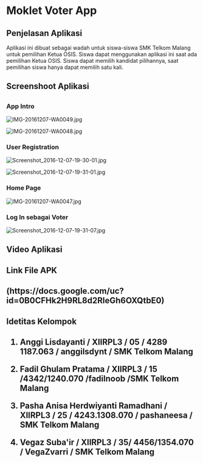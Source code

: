 # Moklet Voter App

<h2>Penjelasan Aplikasi</h2>
Aplikasi ini dibuat sebagai wadah untuk siswa-siswa SMK Telkom Malang untuk pemilihan Ketua OSIS. Siswa dapat menggunakan aplikasi ini saat ada pemilihan Ketua OSIS.
Siswa dapat memilih kandidat pilihannya, saat pemilihan siswa hanya dapat memilih satu kali.

<h2>Screenshoot Aplikasi<h2>

<h3>App Intro</h3>

![IMG-20161207-WA0049.jpg](https://docs.google.com/uc?id=0B0CFHk2H9RL8WDNrUWhadUY2ZFE)

![IMG-20161207-WA0048.jpg](https://docs.google.com/uc?id=0B0CFHk2H9RL8d0dGT2FraS16czA)

<h3>User Registration</h3>

![Screenshot_2016-12-07-19-30-01.jpg](https://docs.google.com/uc?id=0B0CFHk2H9RL8MmtsbDhsNW1fWGM)

![Screenshot_2016-12-07-19-31-01.jpg](https://docs.google.com/uc?id=0B0CFHk2H9RL8UTZkS21Jd3lKMEk)

<h3>Home Page</h3>

![IMG-20161207-WA0047.jpg](https://docs.google.com/uc?id=0B0CFHk2H9RL8Z050dGtkVXlqaFE)

<h3>Log In sebagai Voter</h3>

![Screenshot_2016-12-07-19-31-07.jpg](https://docs.google.com/uc?id=0B0CFHk2H9RL8WE91dndqX2VSWm8)

<h3></h3>

<h2>Video Aplikasi<h2>


<h2>Link File APK<h2>
(https://docs.google.com/uc?id=0B0CFHk2H9RL8d2RIeGh6OXQtbE0)

<h2>Idetitas Kelompok<h2>

1. Anggi Lisdayanti / XIIRPL3 / 05 / 4289 1187.063 / anggilsdynt / SMK Telkom Malang

2. Fadil Ghulam Pratama / XIIRPL3 / 15 /4342/1240.070 /fadilnoob /SMK Telkom Malang

3. Pasha Anisa Herdwiyanti Ramadhani / XIIRPL3 / 25 / 4243.1308.070 / pashaneesa / SMK Telkom Malang

4. Vegaz Suba'ir / XIIRPL3 / 35/ 4456/1354.070 / VegaZvarri / SMK Telkom Malang
